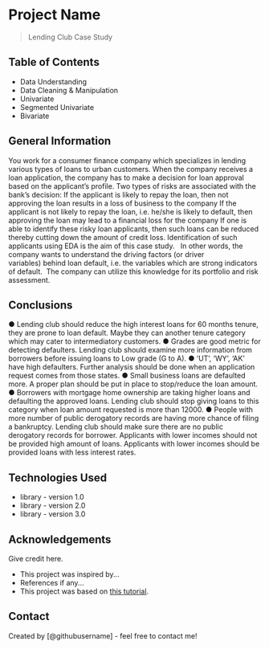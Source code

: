 # Project Name
> Lending Club Case Study


## Table of Contents
* Data Understanding
* Data Cleaning & Manipulation
* Univariate
* Segmented Univariate
* Bivariate

<!-- You can include any other section that is pertinent to your problem -->

## General Information
You work for a consumer finance company which specializes in lending various types of loans to urban customers. When the company receives a loan application, the company has to make a decision for loan approval based on the applicant’s profile. Two types of risks are associated with the bank’s decision:
If the applicant is likely to repay the loan, then not approving the loan results in a loss of business to the company
If the applicant is not likely to repay the loan, i.e. he/she is likely to default, then approving the loan may lead to a financial loss for the company
If one is able to identify these risky loan applicants, then such loans can be reduced thereby cutting down the amount of credit loss. Identification of such applicants using EDA is the aim of this case study.
 
In other words, the company wants to understand the driving factors (or driver variables) behind loan default, i.e. the variables which are strong indicators of default.  The company can utilize this knowledge for its portfolio and risk assessment.


<!-- You don't have to answer all the questions - just the ones relevant to your project. -->

## Conclusions
● Lending club should reduce the high interest loans for 60 months tenure, they are prone to loan
default. Maybe they can another tenure category which may cater to intermediatory customers.
● Grades are good metric for detecting defaulters. Lending club should examine more information
from borrowers before issuing loans to Low grade (G to A).
● ‘UT’, ‘WY’, ‘AK’ have high defaulters. Further analysis should be done when an application request comes from those states.
● Small business loans are defaulted more. A proper plan should be put in place to stop/reduce the loan amount.
● Borrowers with mortgage home ownership are taking higher loans and defaulting the approved
loans. Lending club should stop giving loans to this category when loan amount requested is more
than 12000.
● People with more number of public derogatory records are having more chance of filing a
bankruptcy. Lending club should make sure there are no public derogatory records for borrower.
Applicants with lower incomes should not be provided high amount of loans.
Applicants with lower incomes should be provided loans with less interest rates.


<!-- You don't have to answer all the questions - just the ones relevant to your project. -->


## Technologies Used
- library - version 1.0
- library - version 2.0
- library - version 3.0

<!-- As the libraries versions keep on changing, it is recommended to mention the version of library used in this project -->

## Acknowledgements
Give credit here.
- This project was inspired by...
- References if any...
- This project was based on [this tutorial](https://www.example.com).


## Contact
Created by [@githubusername] - feel free to contact me!


<!-- Optional -->
<!-- ## License -->
<!-- This project is open source and available under the [... License](). -->

<!-- You don't have to include all sections - just the one's relevant to your project -->